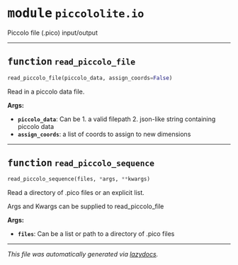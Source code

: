 <!-- markdownlint-disable -->

# <kbd>module</kbd> `piccololite.io`
Piccolo file (.pico) input/output 


---

## <kbd>function</kbd> `read_piccolo_file`

```python
read_piccolo_file(piccolo_data, assign_coords=False)
```

Read in a piccolo data file. 



**Args:**
 
 - <b>`piccolo_data`</b>:  Can be 1. a valid filepath 2. json-like string  containing piccolo data 
 - <b>`assign_coords`</b>:  a list of coords to assign to new dimensions 


---

## <kbd>function</kbd> `read_piccolo_sequence`

```python
read_piccolo_sequence(files, *args, **kwargs)
```

Read a directory of .pico files or an explicit list. 

Args and Kwargs can be supplied to read_piccolo_file 



**Args:**
 
 - <b>`files`</b>:  Can be a list or path to a directory of .pico files 




---

_This file was automatically generated via [lazydocs](https://github.com/ml-tooling/lazydocs)._
